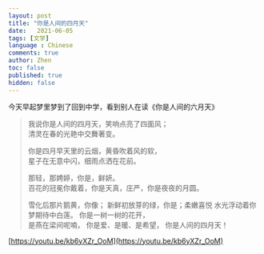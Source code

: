 ```yaml
---
layout: post
title: "你是人间的四月天"
date:   2021-06-05
tags: [文学]
language : Chinese
comments: true
author: Zhen
toc: false
published: true
hidden: false
---
```

今天早起梦里梦到了回到中学，看到别人在读《你是人间的六月天》

> 我说你是人间的四月天，笑响点亮了四面风；   
> 清灵在春的光艳中交舞著变。      
> 
> 你是四月早天里的云烟，黄昏吹着风的软，  
> 星子在无意中闪，细雨点洒在花前。      
> 
> 那轻，那娉婷，你是，鲜妍。   
> 百花的冠冕你戴着，你是天真，庄严，你是夜夜的月圆。    
> 
> 雪化后那片鹅黄，你像；   新鲜初放芽的绿，你是；柔嫩喜悦   水光浮动着你梦期待中白莲。      你是一树一树的花开，  
> 是燕在梁间呢喃，   你是爱、是暖、是希望，   你是人间的四月天！

[https://youtu.be/kb6yXZr_OoM](https://youtu.be/kb6yXZr_OoM)
<!--stackedit_data:
eyJoaXN0b3J5IjpbMzQ0NTk0MTQwLC0xODEzMTU0NzQsMTg3Mj
g4MTc1MywzNTYzMjE1MTNdfQ==
-->